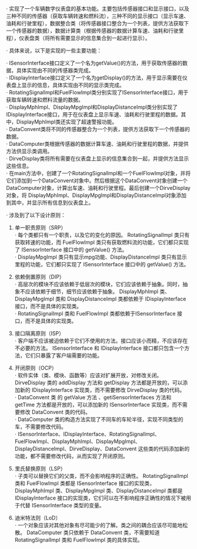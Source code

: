 · 实现了一个车辆数字仪表盘的基本功能。主要包括传感器接口和显示接口，以及三种不同的传感器（获取车辆转速和燃料流），三种不同的显示接口（显示车速、油耗和行驶里程），数据整合类（将传感器接口整合为一个列表，提供方法获取下一个传感器的数据），数据计算类（根据传感器的数据计算车速、油耗和行驶里程），仪表盘类（将所有需要显示的信息集合到一起进行显示）。  

· 具体来说，以下是实现的一些主要功能：  

· ISensorInterface接口定义了一个名为getValue()的方法，用于获取传感器的数据，具体实现由不同的传感器类完成。  
· IDisplayInterface接口定义了一个名为getDisplay()的方法，用于显示需要在仪表盘上显示的信息，具体实现由不同的显示类完成。  
· RotatingSignalImpl和FuelFlowImpl类分别实现了ISensorInterface接口，用于获取车辆转速和燃料流量的数据。  
· DisplayMphImpl、DisplayMpgImpl和DisplayDistanceImpl类分别实现了IDisplayInterface接口，用于在仪表盘上显示车速、油耗和行驶里程的数据。其中，DisplayMphImpl类还实现了超速警报功能。  
· DataConvent类将不同的传感器整合为一个列表，提供方法获取下一个传感器的数据。  
· DataComputer类根据传感器的数据计算车速、油耗和行驶里程的数据，并提供方法供显示类调用。  
· DirveDisplay类将所有需要在仪表盘上显示的信息集合到一起，并提供方法显示这些信息。  
· 在main方法中，创建了一个RotatingSignalImpl和一个FuelFlowImpl对象，并将它们添加到一个DataConvent对象中。然后根据这个DataConvent对象创建一个DataComputer对象，计算出车速、油耗和行驶里程。最后创建一个DirveDisplay对象，将 DisplayMphImpl、DisplayMpgImpl和DisplayDistanceImpl对象添加到其中，并显示所有信息到仪表盘上。  



· 涉及到了以下设计原则：  

1. 单一职责原则（SRP）  
· 每个类都只有一个职责，以及它的变化的原因。  RotatingSignalImpl 类只有获取转速的功能，而 FuelFlowImpl 类只有获取燃料流的功能，它们都只实现了 ISensorInterface 接口中的 getValue() 方法。  
· DisplayMpgImpl 类只有显示mpg功能、DisplayDistanceImpl 类只有显示里程的功能，它们都只实现了 ISensorInterface 接口中的 getValue() 方法。  

2. 依赖倒置原则（DIP）  
· 高层次的模块不应该依赖于低层次的模块，它们应该依赖于抽象。同时，抽象不应该依赖于细节，细节应该依赖于抽象。  DisplayMphImpl 类、DisplayMpgImpl 类和 DisplayDistanceImpl 类都依赖于 IDisplayInterface 接口，而不是具体的实现类。  
· RotatingSignalImpl 类和 FuelFlowImpl 类都依赖于ISensorInterface 接口，而不是具体的实现类。  

3. 接口隔离原则（ISP）  
· 客户端不应该被迫依赖于它们不使用的方法。接口应该小而精，不应该存在不必要的方法。  ISensorInterface 和 IDisplayInterface 接口都只包含一个方法，它们只暴露了客户端需要的功能。  

4. 开闭原则（OCP）  
· 软件实体（类、模块、函数等）应该对扩展开放，对修改关闭。  DirveDisplay 类的 addDisplay 方法和 getDisplay 方法都是开放的，可以添加新的 IDisplayInterface 实现类，而不需要修改 DirveDisplay 类的代码。  
· DataConvent 类 的 getValue 方法 、getiSensorInterfaces 方法和 getTime 方法都是开放的，可以添加新的 ISensorInterface 实现类，而不需要修改 DataConvent 类的代码。  
· DataComputer 类的构造方法实现了不同车的车轮半径，实现不同类型的车，不需要修改代码。  
· ISensorInterface、IDisplayInterface、RotatingSignalImpl、FuelFlowImpl、DisplayMphImpl、DisplayMpgImpl、DisplayDistanceImpl、DirveDisplay、DataConvent 这些类的代码添加新的功能，都不需要修改代码，从而实现了开闭原则。  

5. 里氏替换原则（LSP）  
· 子类可以替换它们的父类，而不会影响程序的正确性。  RotatingSignalImpl 类和 FuelFlowImpl 类都是 ISensorInterface 接口的实现类，DisplayMphImpl 类、DisplayMpgImpl 类、DisplayDistanceImpl 类都是 IDisplayInterface 接口的实现类，它们可以在不影响程序正确性的情况下被用于代替 ISensorInterface 类型的变量。  

6. 迪米特法则（LoD）  
· 一个对象应该对其他对象有尽可能少的了解。类之间的耦合应该尽可能地松散。  DataComputer 类只依赖于 DataConvent 类，不需要知道 RotatingSignalImpl 类和 FuelFlowImpl 类的具体实现。